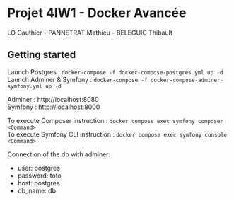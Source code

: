 # Projet 4IW1 - Docker Avancée

LO Gauthier - PANNETRAT Mathieu - BELEGUIC Thibault

## Getting started

Launch Postgres : `docker-compose -f docker-compose-postgres.yml up -d` <br>
Launch Adminer & Symfony : `docker-compose -f docker-compose-adminer-symfony.yml up -d`

Adminer : http://localhost:8080<br>
Symfony : http://localhost:8000

To execute Composer instruction : `docker compose exec symfony composer <Command>`<br>
To execute Symfony CLI instruction : `docker compose exec symfony console <Command>`

Connection of the db with adminer:

- user: postgres
- password: toto
- host: postgres
- db_name: db
